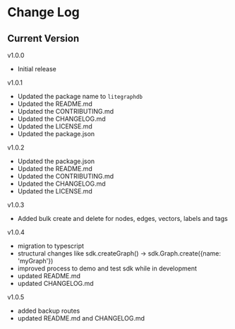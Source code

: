 # Change Log

## Current Version

v1.0.0

- Initial release

v1.0.1

- Updated the package name to `litegraphdb`
- Updated the README.md
- Updated the CONTRIBUTING.md
- Updated the CHANGELOG.md
- Updated the LICENSE.md
- Updated the package.json

v1.0.2

- Updated the package.json
- Updated the README.md
- Updated the CONTRIBUTING.md
- Updated the CHANGELOG.md
- Updated the LICENSE.md

v1.0.3

- Added bulk create and delete for nodes, edges, vectors, labels and tags

v1.0.4

- migration to typescript
- structural changes like sdk.createGraph() -> sdk.Graph.create({name: 'myGraph'})
- improved process to demo and test sdk while in development
- updated README.md
- updated CHANGELOG.md

v1.0.5

- added backup routes
- updated README.md and CHANGELOG.md
